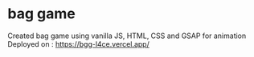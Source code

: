 # bag game
Created bag game using vanilla JS, HTML, CSS and GSAP for animation
Deployed on : https://bgg-l4ce.vercel.app/

